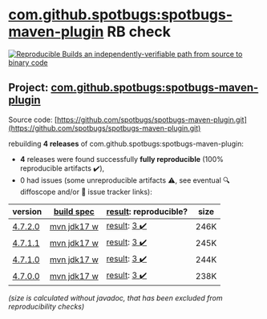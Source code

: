 [com.github.spotbugs:spotbugs-maven-plugin](https://search.maven.org/artifact/com.github.spotbugs/spotbugs-maven-plugin/) RB check
=======

[![Reproducible Builds](https://reproducible-builds.org/images/logos/rb.svg) an independently-verifiable path from source to binary code](https://reproducible-builds.org/)

## Project: [com.github.spotbugs:spotbugs-maven-plugin](https://search.maven.org/artifact/com.github.spotbugs/spotbugs-maven-plugin/)

Source code: [https://github.com/spotbugs/spotbugs-maven-plugin.git](https://github.com/spotbugs/spotbugs-maven-plugin.git)

rebuilding **4 releases** of com.github.spotbugs:spotbugs-maven-plugin:
- **4** releases were found successfully **fully reproducible** (100% reproducible artifacts :heavy_check_mark:),
- 0 had issues (some unreproducible artifacts :warning:, see eventual :mag: diffoscope and/or :memo: issue tracker links):

| version | [build spec](/BUILDSPEC.md) | [result](https://reproducible-builds.org/docs/jvm/): reproducible? | size |
| -- | --------- | ------ | -- |
| [4.7.2.0](https://search.maven.org/artifact/com.github.spotbugs/spotbugs-maven-plugin/4.7.2.0/pom) | [mvn jdk17 w](spotbugs-maven-plugin-4.7.2.0.buildspec) | [result](spotbugs-maven-plugin-4.7.2.0.buildinfo): [3 :heavy_check_mark: ](spotbugs-maven-plugin-4.7.2.0.buildcompare) | 246K |
| [4.7.1.1](https://search.maven.org/artifact/com.github.spotbugs/spotbugs-maven-plugin/4.7.1.1/pom) | [mvn jdk17 w](spotbugs-maven-plugin-4.7.1.1.buildspec) | [result](spotbugs-maven-plugin-4.7.1.1.buildinfo): [3 :heavy_check_mark: ](spotbugs-maven-plugin-4.7.1.1.buildcompare) | 245K |
| [4.7.1.0](https://search.maven.org/artifact/com.github.spotbugs/spotbugs-maven-plugin/4.7.1.0/pom) | [mvn jdk17 w](spotbugs-maven-plugin-4.7.1.0.buildspec) | [result](spotbugs-maven-plugin-4.7.1.0.buildinfo): [3 :heavy_check_mark: ](spotbugs-maven-plugin-4.7.1.0.buildcompare) | 244K |
| [4.7.0.0](https://search.maven.org/artifact/com.github.spotbugs/spotbugs-maven-plugin/4.7.0.0/pom) | [mvn jdk17 w](spotbugs-maven-plugin-4.7.0.0.buildspec) | [result](spotbugs-maven-plugin-4.7.0.0.buildinfo): [3 :heavy_check_mark: ](spotbugs-maven-plugin-4.7.0.0.buildcompare) | 238K |

<i>(size is calculated without javadoc, that has been excluded from reproducibility checks)</i>
